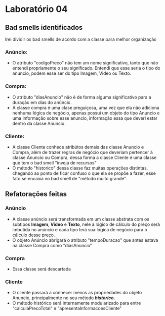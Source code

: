 # Laboratório 04

## Bad smells identificados

Irei dividir os bad smells de acordo com a classe para melhor organização

### Anúncio:
-   O atributo "codigoPreco" não tem um nome significativo, tanto que não entendi propriamente o seu significado. Entendi que esse seria o tipo do anuncio, podem esse ser do tipo Imagem, Video ou Texto.

### Compra:
-   O atributo "diasAnuncio" não é de forma alguma significativo para a duração em dias do anúncio. ​
-   A classe compra é uma clase preguiçosa, uma vez que ela não adiciona nenhuma lógica de negócio, apenas possui um objeto do tipo Anuncio e uma informação sobre esse anuncio, informação essa que deveri estar dentro da classe Anuncio.

### Cliente:
- A classe Cliente conhece atribútos demais das classe Anuncio e Compra, além de trazer regras de negócio que deveriam pertencer à classe Anuncio ou Compra, dessa forma a classe Cliente é uma classe que tem o bad smell "inveja de recursos"
- O método "historico" dessa classe faz muitas operações distintas, chegando ao ponto de ficar confuso o que ela se propõe a fazer, esse fato se encaixa no bad smell de "método muito grande". 


## Refatorações feitas

### Anúncio

- A classe anúncio será transformada em um classe abstrata com os subtipos **Imagem**, **Video** e **Texto**, nele a lógico de cálculo do preço será imbutida no anúncio e cada tipo terá sua lógica de negócio para  o cálculo desse preço.
- O objeto Anúncio abrigará o atributo "tempoDuracao" que antes estava na classe Compra como "diasAnuncio"

### Compra

- Essa classe será descartada

### Cliente

- O cliente passará a conhecer menos as propriedades do objeto Anuncio, principalmente no seu método ***historico***.
- O método histórico será internamente modularizado para entre "calculaPrecoTotal" e "apresentaInformacoesCliente"
